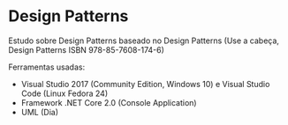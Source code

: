 # Design Patterns
 Estudo sobre Design Patterns baseado no Design Patterns (Use a cabeça, Design Patterns ISBN 978-85-7608-174-6)

Ferramentas usadas:

- Visual Studio 2017 (Community Edition, Windows 10) e Visual Studio Code (Linux Fedora 24)
- Framework .NET Core 2.0 (Console Application)
- UML (Dia)
